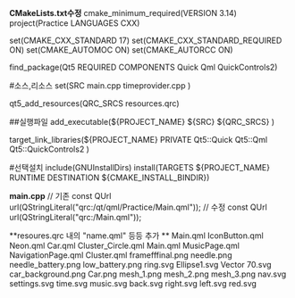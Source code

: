 **CMakeLists.txt수정**
cmake_minimum_required(VERSION 3.14)
project(Practice LANGUAGES CXX)

set(CMAKE_CXX_STANDARD 17)
set(CMAKE_CXX_STANDARD_REQUIRED ON)
set(CMAKE_AUTOMOC ON)
set(CMAKE_AUTORCC ON)

find_package(Qt5 REQUIRED COMPONENTS Quick Qml QuickControls2)

#소스,리소스 
set(SRC
    main.cpp
    timeprovider.cpp
)

qt5_add_resources(QRC_SRCS resources.qrc)

##실행파일
add_executable(${PROJECT_NAME}
    ${SRC}
    ${QRC_SRCS}
)

target_link_libraries(${PROJECT_NAME} PRIVATE
    Qt5::Quick
    Qt5::Qml
    Qt5::QuickControls2
)

#선택설치
include(GNUInstallDirs)
install(TARGETS ${PROJECT_NAME}
        RUNTIME DESTINATION ${CMAKE_INSTALL_BINDIR})

**main.cpp**
// 기존
const QUrl url(QStringLiteral("qrc:/qt/qml/Practice/Main.qml"));
// 수정
const QUrl url(QStringLiteral("qrc:/Main.qml"));

**resoures.qrc 내의 <filie>"name.qml"</file> 등등  추가 **
<RCC>
    <qresource prefix="/">
        <file>Main.qml</file>
	<file>IconButton.qml</file>
	<file>Neon.qml</file>
	<file>Car.qml</file>
	<file>Cluster_Circle.qml</file>
        <file>Main.qml</file>
	<file>MusicPage.qml</file>
	<file>NavigationPage.qml</file>
        <file>Cluster.qml</file>
    </qresource>
    <qresource prefix="/images">
        <file>framefffinal.png</file>
        <file>needle.png</file>
        <file>needle_battery.png</file>
        <file>low_battery.png</file>
        <file>ring.svg</file>
        <file>Ellipse1.svg</file>
        <file>Vector 70.svg</file>
        <file>car_background.png</file>
        <file>Car.png</file>
        <file>mesh_1.png</file>
        <file>mesh_2.png</file>
        <file>mesh_3.png</file>
        <file>nav.svg</file>
        <file>settings.svg</file>
        <file>time.svg</file>
        <file>music.svg</file>
        <file>back.svg</file>
        <file>right.svg</file>
        <file>left.svg</file>
        <file>red.svg</file>
    </qresource>
</RCC>

